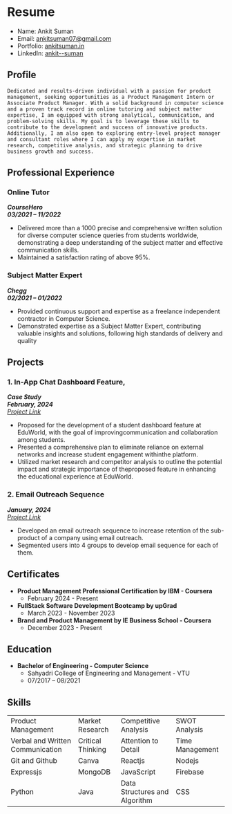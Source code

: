 # Resume

- Name: Ankit Suman
- Email: ankitsuman07@gmail.com
- Portfolio: [ankitsuman.in](https://ankitsuman.in/)
- LinkedIn: [ankit--suman](https://www.linkedin.com/in/ankit-suman-6925011b6/)


## Profile
```
Dedicated and results-driven individual with a passion for product management, seeking opportunities as a Product Management Intern or Associate Product Manager. With a solid background in computer science and a proven track record in online tutoring and subject matter expertise, I am equipped with strong analytical, communication, and problem-solving skills. My goal is to leverage these skills to contribute to the development and success of innovative products. Additionally, I am also open to exploring entry-level project manager and consultant roles where I can apply my expertise in market research, competitive analysis, and strategic planning to drive business growth and success.
```

## Professional Experience

### Online Tutor
***CourseHero***<br>
***03/2021 – 11/2022***
- Delivered more than a 1000 precise and comprehensive written solution for diverse computer science queries from students worldwide, demonstrating a deep understanding of the subject matter and effective communication skills.
- Maintained a satisfaction rating of above 95%.

### Subject Matter Expert
***Chegg***<br>
***02/2021 – 01/2022***
- Provided continuous support and expertise as a freelance independent contractor in Computer Science.
- Demonstrated expertise as a Subject Matter Expert, contributing valuable insights and solutions, following high standards of delivery and quality

## Projects
### 1. In-App Chat Dashboard Feature,
***Case Study***<br>
***February, 2024***<br>
[_Project Link_](https://github.com/ankit-suman-07/PM-Hub/blob/main/Student%20Dashboard%20Feature%20Development/Student%20Dashboard%20Feature%20Development.md#stuconnect---revolutionizing-communication-in-education)
- Proposed for the development of a student dashboard feature at EduWorld, with the goal of improvingcommunication and collaboration among students.
- Presented a comprehensive plan to eliminate reliance on external networks and increase student engagement withinthe platform.
- Utilized market research and competitor analysis to outline the potential impact and strategic importance of theproposed feature in enhancing the educational experience at EduWorld.

### 2. Email Outreach Sequence
***January, 2024***<br>
[_Project Link_](https://github.com/ankit-suman-07/PM-Hub/blob/main/Email%20Outreach/Email%20Outreach.md#email-outreach-sequence)
- Developed an email outreach sequence to increase retention of the sub-product of a company using email outreach.
- Segmented users into 4 groups to develop email sequence for each of them.

## Certificates
- **Product Management Professional Certification by IBM - Coursera**
  - February 2024 - Present
- **FullStack Software Development Bootcamp by upGrad**
  - March 2023 - November 2023
- **Brand and Product Management by IE Business School - Coursera**
  - December 2023 - Present

## Education
- **Bachelor of Engineering - Computer Science**
  - Sahyadri College of Engineering and Management - VTU
  - 07/2017 – 08/2021

## Skills

<table>
    <tr>
        <td> Product Management </td>
        <td> Market Research </td>
        <td> Competitive Analysis </td>
        <td> SWOT Analysis </td>
    </tr>
    <tr>
        <td> Verbal and Written Communication </td>
        <td> Critical Thinking </td>
        <td> Attention to Detail </td>
        <td> Time Management </td>
    </tr>
    <tr>
        <td> Git and Github </td>
        <td> Canva </td>
        <td> Reactjs </td>
        <td> Nodejs </td>
    </tr>
    <tr>
        <td> Expressjs </td>
        <td> MongoDB </td>
        <td> JavaScript </td>
        <td> Firebase </td>
    </tr>
    <tr>
        <td> Python </td>
        <td> Java </td>
        <td> Data Structures and Algorithm </td>
        <td> CSS </td>
    </tr>
</table>